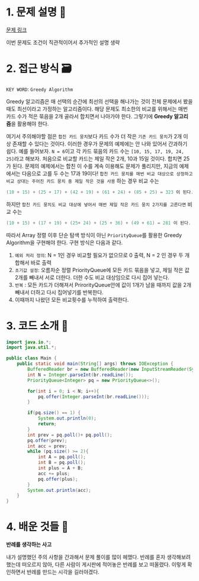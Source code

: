 # 1. 문제 설명 📌

[문제 링크](https://www.acmicpc.net/problem/1715)

이번 문제도 조건이 직관적이어서 추가적인 설명 생략

# 2. 접근 방식 🗃️

`KEY WORD`: `Greedy Algorithm`

Greedy 알고리즘은 매 선택의 순간에 최선의 선택을 해나가는 것이 전체 문제에서 봤을 때도 최선이라고 가정하는 알고리즘이다. 해당 문제도 최소한의 비교를 위해서는 매번 카드 수가 적은 묶음을 2개 골라서 합치면서 나아가야 한다. 그렇기에 **Greedy 알고리즘**을 활용해야 한다. 

여기서 주의해야할 점은 `합친 카드 뭉치`보다 카드 수가 더 작은 `기존 카드 뭉치`가 2개 이상 존재할 수 있다는 것이다. 이러한 경우가 문제의 예제에는 안 나와 있어서 간과하기 쉽다. 예를 들어보자. 
`N = 6`이고 각 카드 묶음의 카드 수는 `[10, 15, 17, 19, 24, 25]`라고 해보자. 처음으로 비교할 카드는 제일 작은 2개, 10과 15일 것이다. 합치면 25가 된다. 문제의 예제에서는 합친 이 수를 계속 이용해도 문제가 풀리지만, 지금의 예제에서는 다음으로 고를 두 수는 17과 19이다!
`합친 카드 뭉치를 매번 비교 대상으로 상정하고 비교 상대는 주어진 카드 뭉치 중 제일 작은 것을 사용` 하는 경우 비교 수는 

```java
(10 + 15) + (25 + 17) + (42 + 19) + (61 + 24) + (85 + 25) = 323 이 된다.
```

하지만 `합친 카드 뭉치도 비교 대상에 넣어서 매번 제일 작은 카드 뭉치 2가지를 고른다면` 비교 수는 

```java
(10 + 15) + (17 + 19) + (25+ 24) + (25 + 36) + (49 + 61) = 281 이 된다.
```

따라서 Array 정렬 이후 단순 탐색 방식이 아닌 `PriorityQueue`를 활용한 Greedy Algorithm을 구현해야 한다. 구현 방식은 다음과 같다.

1. `예외 처리 정의`: N = 1인 경우 비교할 필요가 없으므로 0 출력, N = 2 인 경우 두 개 합해서 바로 출력 
2. `초기값 설정`: 오름차순 정렬 PriorityQueue에 모든 카드 묶음을 넣고, 제일 작은 값 2개를 빼내서 서로 더한다. 더한 수도 비교 대상임으로 다시 집어 넣는다.
3. `반복` : 모든 카드가 더해져서 PrirorityQueue안에 값이 1개가 남을 때까지 값을 2개 빼내서 더하고 다시 집어넣기를 반복한다. 
4. 이때까지 나왔던 모든 비교횟수를 누적하여 출력한다.  

# 3. 코드 소개 🔎

```java
import java.io.*;
import java.util.*;

public class Main {
    public static void main(String[] args) throws IOException {
        BufferedReader br = new BufferedReader(new InputStreamReader(System.in));
        int N = Integer.parseInt(br.readLine());
        PriorityQueue<Integer> pq = new PriorityQueue<>();

        for(int i = 0; i < N; i++){
            pq.offer(Integer.parseInt(br.readLine()));
        }

        if(pq.size() == 1) {
            System.out.println(0);
            return;
        }
        int prev = pq.poll()+ pq.poll();
        pq.offer(prev);
        int acc = prev;
        while (pq.size() >= 2){
            int A = pq.poll();
            int B = pq.poll();
            int plus = A + B;
            acc += plus;
            pq.offer(plus);
        }
        System.out.println(acc);
    }
}
```

# 4. 배운 것들 🎯

**반례를 생각하는 사고**

내가 설명했던 주의 사항을 간과해서 문제 풀이를 많이 헤맸다. 반례를 혼자 생각해보려 했는데 떠오르지 않아, 다른 사람이 게시판에 적어놓은 반례를 보고 떠올렸다. 이렇게 확인하면서 반례를 만드는 시각을 길러야겠다.